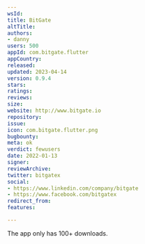 ```yaml
---
wsId: 
title: BitGate
altTitle: 
authors:
- danny
users: 500
appId: com.bitgate.flutter
appCountry: 
released: 
updated: 2023-04-14
version: 0.9.4
stars: 
ratings: 
reviews: 
size: 
website: http://www.bitgate.io
repository: 
issue: 
icon: com.bitgate.flutter.png
bugbounty: 
meta: ok
verdict: fewusers
date: 2022-01-13
signer: 
reviewArchive: 
twitter: bitgatex
social:
- https://www.linkedin.com/company/bitgate
- https://www.facebook.com/bitgatex
redirect_from: 
features: 

---
```


The app only has 100+ downloads. 